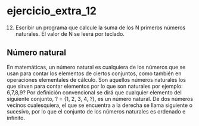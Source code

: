 # ejercicio_extra_12

12. Escribir un programa que calcule la suma de los N primeros números naturales. El valor
de N se leerá por teclado.

## Número natural

En matemáticas, un número natural es cualquiera de los números que se usan para contar los elementos de ciertos conjuntos, como también en operaciones elementales de cálculo. Son aquellos números naturales los que sirven para contar elementos por lo que son naturales por ejemplo: 6,7,8,9? Por definición convencional se dirá que cualquier elemento del siguiente conjunto, ? = {1, 2, 3, 4, ?}, es un número natural. De dos números vecinos cualesquiera, el que se encuentra a la derecha se llama siguiente o sucesivo, por lo que el conjunto de los números naturales es ordenado e infinito.
